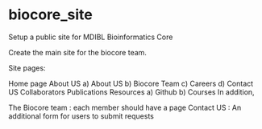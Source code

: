 # biocore_site

Setup a public site for MDIBL Bioinformatics Core

Create the main site for the biocore team.

Site pages:

Home page
About US a) About US b) Biocore Team c) Careers d) Contact US
Collaborators
Publications
Resources a) Github b) Courses
In addition,

The Biocore team : each member should have a page
Contact US : An additional form for users to submit requests
